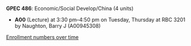 **GPEC 486**: Economic/Social Develop/China (4 units)

- **A00** (Lecture) at 3:30 pm–4:50 pm on Tuesday, Thursday at RBC 3201 by Naughton, Barry J (A00945308)

[Enrollment numbers over time](./GPEC486.tsv)
